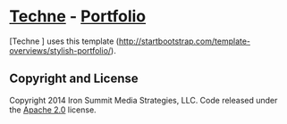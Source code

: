 # [Techne](http://techne.in/) - [Portfolio](http://techne.in)

[Techne ] uses this template (http://startbootstrap.com/template-overviews/stylish-portfolio/).

## Copyright and License

Copyright 2014 Iron Summit Media Strategies, LLC. Code released under the [Apache 2.0](https://github.com/IronSummitMedia/startbootstrap-stylish-portfolio/blob/gh-pages/LICENSE) license.
